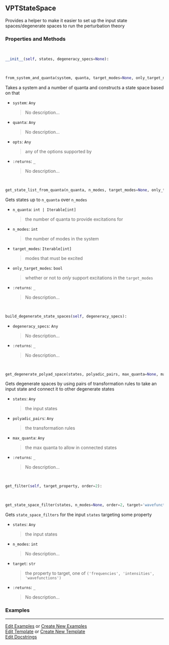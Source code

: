 ## <a id="Psience.VPT2.Runner.VPTStateSpace">VPTStateSpace</a>
Provides a helper to make it easier to set up the input
state spaces/degenerate spaces to run the perturbation theory

### Properties and Methods
<a id="Psience.VPT2.Runner.VPTStateSpace.__init__" class="docs-object-method">&nbsp;</a>
```python
__init__(self, states, degeneracy_specs=None): 
```

<a id="Psience.VPT2.Runner.VPTStateSpace.from_system_and_quanta" class="docs-object-method">&nbsp;</a>
```python
from_system_and_quanta(system, quanta, target_modes=None, only_target_modes=False, **opts): 
```
Takes a system and a number of quanta and constructs a state space
        based on that
- `system`: `Any`
    >No description...
- `quanta`: `Any`
    >No description...
- `opts`: `Any`
    >any of the options supported by
- `:returns`: `_`
    >No description...

<a id="Psience.VPT2.Runner.VPTStateSpace.get_state_list_from_quanta" class="docs-object-method">&nbsp;</a>
```python
get_state_list_from_quanta(n_quanta, n_modes, target_modes=None, only_target_modes=False): 
```
Gets states up to `n_quanta` over `n_modes`
- `n_quanta`: `int | Iterable[int]`
    >the number of quanta to provide excitations for
- `n_modes`: `int`
    >the number of modes in the system
- `target_modes`: `Iterable[int]`
    >modes that must be excited
- `only_target_modes`: `bool`
    >whether or not to _only_ support excitations in the `target_modes`
- `:returns`: `_`
    >No description...

<a id="Psience.VPT2.Runner.VPTStateSpace.build_degenerate_state_spaces" class="docs-object-method">&nbsp;</a>
```python
build_degenerate_state_spaces(self, degeneracy_specs): 
```

- `degeneracy_specs`: `Any`
    >No description...
- `:returns`: `_`
    >No description...

<a id="Psience.VPT2.Runner.VPTStateSpace.get_degenerate_polyad_space" class="docs-object-method">&nbsp;</a>
```python
get_degenerate_polyad_space(states, polyadic_pairs, max_quanta=None, max_iterations=2, require_converged=False, extra_groups=None): 
```
Gets degenerate spaces by using pairs of transformation rules to
        take an input state and connect it to other degenerate states
- `states`: `Any`
    >the input states
- `polyadic_pairs`: `Any`
    >the transformation rules
- `max_quanta`: `Any`
    >the max quanta to allow in connected states
- `:returns`: `_`
    >No description...

<a id="Psience.VPT2.Runner.VPTStateSpace.get_filter" class="docs-object-method">&nbsp;</a>
```python
get_filter(self, target_property, order=2): 
```

<a id="Psience.VPT2.Runner.VPTStateSpace.get_state_space_filter" class="docs-object-method">&nbsp;</a>
```python
get_state_space_filter(states, n_modes=None, order=2, target='wavefunctions'): 
```
Gets `state_space_filters` for the input `states` targeting some property
- `states`: `Any`
    >the input states
- `n_modes`: `int`
    >No description...
- `target`: `str`
    >the property to target, one of `('frequencies', 'intensities', 'wavefunctions')`
- `:returns`: `_`
    >No description...

### Examples




___

[Edit Examples](https://github.com/McCoyGroup/Psience/edit/edit/ci/examples/ci/docs/Psience/VPT2/Runner/VPTStateSpace.md) or 
[Create New Examples](https://github.com/McCoyGroup/Psience/new/edit/?filename=ci/examples/ci/docs/Psience/VPT2/Runner/VPTStateSpace.md) <br/>
[Edit Template](https://github.com/McCoyGroup/Psience/edit/edit/ci/docs/ci/docs/Psience/VPT2/Runner/VPTStateSpace.md) or 
[Create New Template](https://github.com/McCoyGroup/Psience/new/edit/?filename=ci/docs/templates/ci/docs/Psience/VPT2/Runner/VPTStateSpace.md) <br/>
[Edit Docstrings](https://github.com/McCoyGroup/Psience/edit/edit/Psience/VPT2/Runner.py?message=Update%20Docs)